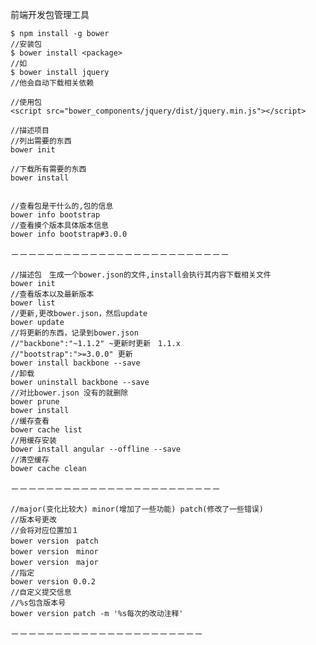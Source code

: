 前端开发包管理工具
    
    $ npm install -g bower
    //安装包
    $ bower install <package>
    //如
    $ bower install jquery
    //他会自动下载相关依赖
    
    //使用包
    <script src="bower_components/jquery/dist/jquery.min.js"></script>
    
    //描述项目
    //列出需要的东西
    bower init
    
    //下载所有需要的东西
    bower install
    
    
    //查看包是干什么的,包的信息　　
    bower info bootstrap
    //查看摸个版本具体版本信息
    bower info bootstrap#3.0.0
    
 －－－－－－－－－－－－－－－－－－－－－－－－－　　
 
    //描述包　生成一个bower.json的文件,install会执行其内容下载相关文件
    bower init 
    //查看版本以及最新版本
    bower list 
    //更新,更改bower.json，然后update
    bower update
    //将更新的东西，记录到bower.json
    //"backbone":"~1.1.2" ~更新时更新　1.1.x
    //"bootstrap":">=3.0.0" 更新
    bower install backbone --save 
    //卸载
    bower uninstall backbone --save
    //对比bower.json 没有的就删除
    bower prune
    bower install
    //缓存查看
    bower cache list
    //用缓存安装
    bower install angular --offline --save
    //清空缓存
    bower cache clean
－－－－－－－－－－－－－－－－－－－－－－－－　　

    //major(变化比较大) minor(增加了一些功能) patch(修改了一些错误)
    //版本号更改
    //会将对应位置加１
    bower version　patch 
    bower version　minor
    bower version　major
    //指定
    bower version 0.0.2
    //自定义提交信息
    //%s包含版本号
    bower version patch -m '%s每次的改动注释'
 －－－－－－－－－－－－－－－－－－－－－－  
 
    
